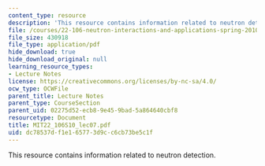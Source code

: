 ```yaml
---
content_type: resource
description: 'This resource contains information related to neutron detection. '
file: /courses/22-106-neutron-interactions-and-applications-spring-2010/dc78537df1e165773d9cc6cb73be5c1f_MIT22_106S10_lec07.pdf
file_size: 430918
file_type: application/pdf
hide_download: true
hide_download_original: null
learning_resource_types:
- Lecture Notes
license: https://creativecommons.org/licenses/by-nc-sa/4.0/
ocw_type: OCWFile
parent_title: Lecture Notes
parent_type: CourseSection
parent_uid: 02275d52-ecb8-9e45-9bad-5a864640cbf8
resourcetype: Document
title: MIT22_106S10_lec07.pdf
uid: dc78537d-f1e1-6577-3d9c-c6cb73be5c1f
---
```

This resource contains information related to neutron detection. 
